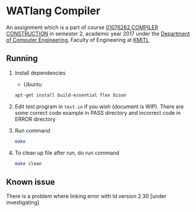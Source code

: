 # WATlang Compiler

An assignment which is a part of course [01076262 COMPILER CONSTRUCTION](http://www.reg.kmitl.ac.th/teachtable_v20/subject_detail.php?subject_id=01076262) in semester 2, academic year 2017 under the [Department of Computer Engineering](http://www.ce.kmitl.ac.th), Faculty of Engineering at [KMITL](http://www.kmitl.ac.th)

## Running

1. Install dependencies
    - Ubuntu
    ```bash
    apt-get install build-essential flex bison
    ```

1. Edit test program in `test.in` if you wish (document is WIP). There are some correct code example in PASS directory and incorrect code in ERROR directory

1. Run command
    ```bash
    make
    ```

1. To clean up file after run, do run command
    ```bash
    make clean
    ```

## Known issue

There is a problem where linking error with ld version 2.30 [under investigating]